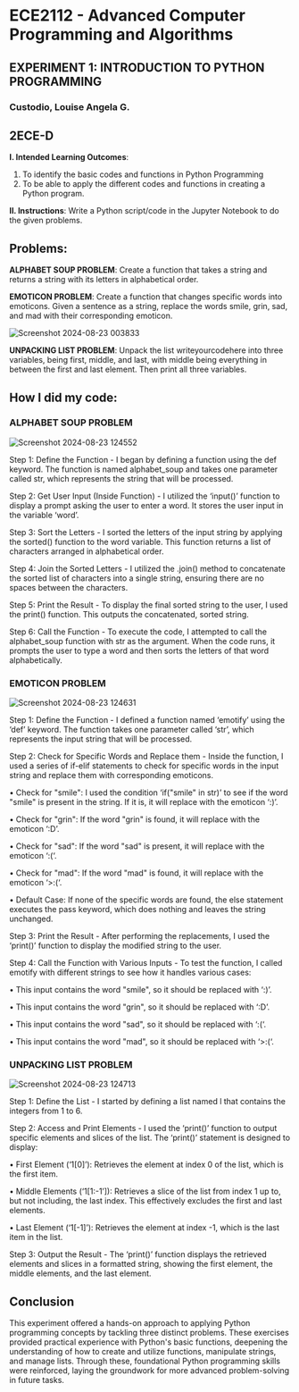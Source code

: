 # ECE2112 - Advanced Computer Programming and Algorithms
## EXPERIMENT 1: INTRODUCTION TO PYTHON PROGRAMMING

### Custodio, Louise Angela G.
## 2ECE-D

**I. Intended Learning Outcomes**:
   1. To identify the basic codes and functions in Python Programming
   2. To be able to apply the different codes and functions in creating a Python program.


**II. Instructions**:
Write a Python script/code in the Jupyter Notebook to do the given problems.


## **Problems:** 


**ALPHABET SOUP PROBLEM**: Create a function that takes a string and returns a string with its letters
in alphabetical order.


**EMOTICON PROBLEM**: Create a function that changes specific words into emoticons. Given a sentence
as a string, replace the words smile, grin, sad, and mad with their corresponding emoticon.

![Screenshot 2024-08-23 003833](https://github.com/user-attachments/assets/1a033aa2-0960-4437-8663-a7dd19cd2255)

**UNPACKING LIST PROBLEM**: Unpack the list writeyourcodehere into three variables, being first, middle, and last, with middle being everything in between the first and last element. Then print all three
variables.


## How I did my code:

### **ALPHABET SOUP PROBLEM**

![Screenshot 2024-08-23 124552](https://github.com/user-attachments/assets/d73966e9-c448-4d0f-b087-6a26531b9d7b)


Step 1: Define the Function - I began by defining a function using the def keyword. The function is named alphabet_soup and takes one parameter called str, which represents the string that will be processed.

Step 2: Get User Input (Inside Function) - I utilized the ‘input()’ function to display a prompt asking the user to enter a word. It stores the user input in the variable ‘word’.

Step 3: Sort the Letters - I sorted the letters of the input string by applying the sorted() function to the word variable. This function returns a list of characters arranged in alphabetical order.

Step 4: Join the Sorted Letters - I utilized the .join() method to concatenate the sorted list of characters into a single string, ensuring there are no spaces between the characters.

Step 5: Print the Result - To display the final sorted string to the user, I used the print() function. This outputs the concatenated, sorted string.

Step 6: Call the Function - To execute the code, I attempted to call the alphabet_soup function with str as the argument. When the code runs, it prompts the user to type a word and then sorts the letters of that word alphabetically.

### **EMOTICON PROBLEM**

![Screenshot 2024-08-23 124631](https://github.com/user-attachments/assets/db6d77db-8248-4eb4-bbae-4ec0b24afe3d)

Step 1: Define the Function - I defined a function named ‘emotify’ using the ‘def’ keyword. The function takes one parameter called ‘str’, which represents the input string that will be processed.

Step 2: Check for Specific Words and Replace them - Inside the function, I used a series of if-elif statements to check for specific words in the input string and replace them with corresponding emoticons.

• Check for "smile": I used the condition ‘if("smile" in str)’ to see if the word "smile" is present in the string. If it is, it will replace with the emoticon ‘:)’.

• Check for "grin": If the word "grin" is found, it will replace with the emoticon ‘:D’.

• Check for "sad": If the word "sad" is present, it will replace with the emoticon ‘:(‘.

• Check for "mad": If the word "mad" is found, it will replace with the emoticon ‘>:(‘.

• Default Case: If none of the specific words are found, the else statement executes the pass keyword, which does nothing and leaves the string unchanged.

Step 3: Print the Result - After performing the replacements, I used the ‘print()’ function to display the modified string to the user.


Step 4: Call the Function with Various Inputs - To test the function, I called emotify with different strings to see how it handles various cases:

• This input contains the word "smile", so it should be replaced with ‘:)’.

• This input contains the word "grin", so it should be replaced with ‘:D’.

• This input contains the word "sad", so it should be replaced with ‘:(‘.

• This input contains the word "mad", so it should be replaced with ‘>:(‘.

### **UNPACKING LIST PROBLEM**

![Screenshot 2024-08-23 124713](https://github.com/user-attachments/assets/edbe16b0-e6c1-47ad-a811-71ceb1c8fbb2)

Step 1: Define the List - I started by defining a list named l that contains the integers from 1 to 6.

Step 2: Access and Print Elements - I used the ‘print()’ function to output specific elements and slices of the list. The ‘print()’ statement is designed to display: 

• First Element (‘1[0]’): Retrieves the element at index 0 of the list, which is the first item.

• Middle Elements (‘1[1:-1’]): Retrieves a slice of the list from index 1 up to, but not including, the last index. This effectively excludes the first and last elements.

• Last Element (‘1[-1]’): Retrieves the element at index -1, which is the last item in the list.

Step 3: Output the Result - The ‘print()’ function displays the retrieved elements and slices in a formatted string, showing the first element, the middle elements, and the last element.



## Conclusion
This experiment offered a hands-on approach to applying Python programming concepts by tackling three distinct problems. These exercises provided practical experience with Python's basic functions, deepening the understanding of how to create and utilize functions, manipulate strings, and manage lists. Through these, foundational Python programming skills were reinforced, laying the groundwork for more advanced problem-solving in future tasks.


